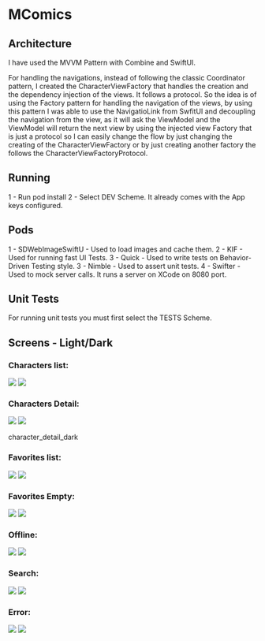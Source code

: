 # MComics

## Architecture 
I have used the MVVM Pattern with Combine and SwiftUI. 

For handling the navigations, instead of following the classic Coordinator pattern, I created the CharacterViewFactory that handles the creation and the dependency injection of the views. It follows a protocol. So the idea is of using the Factory pattern for handling the navigation of the views, by using this pattern I was able to use the NavigatioLink from SwfitUI and decoupling the navigation from the view, as it will ask the ViewModel and the ViewModel will return the next view by using the injected view Factory that is just a protocol so I can easily change the flow by just changing the creating of the CharacterViewFactory or by just creating another factory the follows the CharacterViewFactoryProtocol.


## Running 

1 - Run pod install 
2 - Select DEV Scheme. It already comes with the App keys configured. 

## Pods

1 -  SDWebImageSwiftU - Used to load images and cache them. 
2 -  KIF - Used for running fast UI Tests. 
3 -  Quick - Used to write tests on Behavior-Driven Testing style. 
3 -  Nimble - Used to assert unit tests. 
4 -  Swifter - Used to mock server calls. It runs a server on XCode on 8080 port. 

## Unit Tests
For running unit tests you must first select the TESTS Scheme. 

## Screens - Light/Dark

### Characters list: 
![](Screens/characters_list_light.jpg)
![](Screens/characters_list_dark.jpg)

### Characters Detail: 
![](Screens/character_detail_light.jpg)
![](Screens/character_detail_dark.jpg)

character_detail_dark
### Favorites list: 
![](Screens/favorites_characters_list_light.jpg)
![](Screens/favorites_characters_list_dark.jpg)

### Favorites Empty: 
![](Screens/no_favorite_characters_light.jpg)
![](Screens/no_favorite_characters_dark.jpg)

### Offline: 
![](Screens/offline_light.jpg)
![](Screens/offline_dark.jpg)

### Search: 
![](Screens/search_light.jpg)
![](Screens/search_dark.jpg)

### Error: 
![](Screens/error_light.jpg)
![](Screens/error_dark.jpg)

